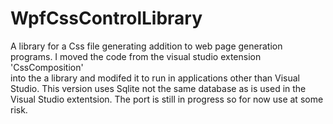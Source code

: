 # WpfCssControlLibrary
A library for a Css file generating addition to web page generation programs. 
I moved the code from the visual studio extension 'CssComposition'  
into the a library and modifed it to run in applications other than Visual Studio.
This version uses Sqlite not the same database as is used in the Visual Studio extentsion.
The port is still in progress so for now use at some risk.
